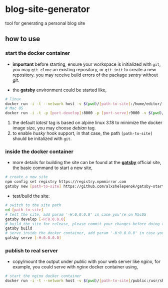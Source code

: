 # blog-site-generator
tool for generating a personal blog site

## how to use

### start the docker container
* **important** before starting, ensure your workspace is initialized with `git`, you may `git clone` an existing repository, or `git init` to create a new repository. you may receive build errors of the package *sentry* without *git*.

* the **gatsby** environment could be started like,
```sh
# linux
docker run -i -t --network host -v $(pwd)/[path-to-site]:/home/editor/[path-to-site] alexxyjiang/blog-site-generator 
# Mac OS
docker run -i -t -p [port-develop]:8000 -p [port-serve]:9000 -v $(pwd)/[path-to-site]:/home/editor/[path-to-site] alexxyjiang/blog-site-generator 
```
1. the default *latest* tag is based on alpine linux 3.18 to minimize the docker image size, you may choose *debian* tag.
2. to enable *husky* hook support, in that case, the path `[path-to-site]` should be initalized with `git`.

### inside the docker container
* more details for building the site can be found at the [**gatsby**](https://www.gatsbyjs.com/docs/tutorial/) official site, the basic command to start a new site,
```sh
# create a new site
npm config set registry https://registry.npmmirror.com
gatsby new [path-to-site] https://github.com/alxshelepenok/gatsby-starter-lumen
```

* test/build the site:
```sh
# switch to the site path
cd [path-to-site]
# test the site, add param '-H:0.0.0.0' in case you're on MacOS
gatsby develop [-H:0.0.0.0]
# build the site for release, please commit your changes before doing this
gatsby build
# serve inside the docker container, add param '-H:0.0.0.0' in case you're on MacOS
gatsby serve [-H:0.0.0.0]
```

### publish to real server
* copy/mount the output under *public* with your web server like *nginx*, for example, you could serve with *nginx* docker container using,
```sh
# start the nginx docker container
docker run -i -t --network host -v $(pwd)/[path-to-site]/public:/usr/share/nginx/html nginx:stable
```
